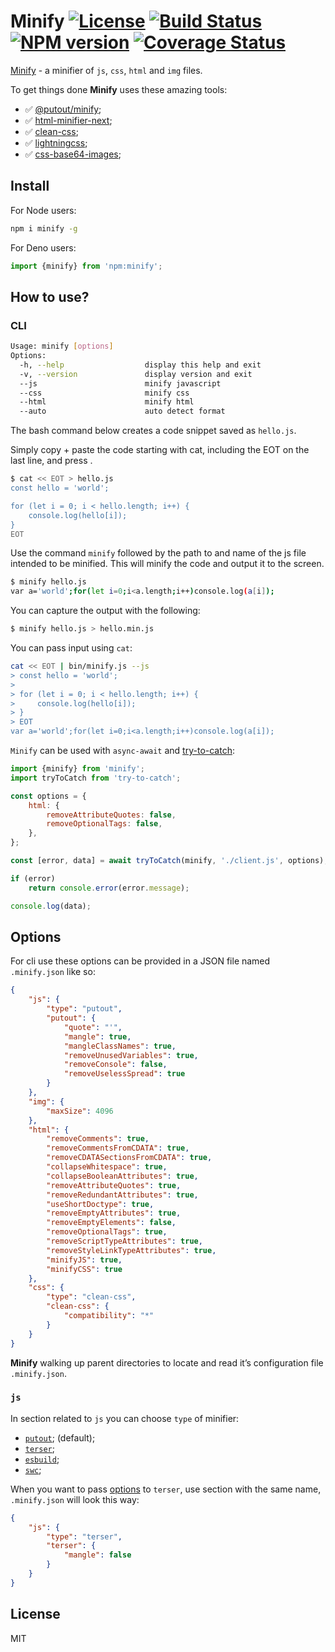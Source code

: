 # Minify [![License][LicenseIMGURL]][LicenseURL] [![Build Status][BuildStatusIMGURL]][BuildStatusURL] [![NPM version][NPMIMGURL]][NPMURL] [![Coverage Status][CoverageIMGURL]][CoverageURL]

[NPMIMGURL]: https://img.shields.io/npm/v/minify.svg?style=flat
[BuildStatusURL]: https://github.com/coderaiser/minify/actions
[BuildStatusIMGURL]: https://github.com/coderaiser/minify/workflows/CI/badge.svg
[LicenseIMGURL]: https://img.shields.io/badge/license-MIT-317BF9.svg?style=flat
[NPM_INFO_IMG]: https://nodei.co/npm/minify.png?stars
[NPMURL]: http://npmjs.org/package/minify
[LicenseURL]: https://tldrlegal.com/license/mit-license "MIT License"
[CoverageURL]: https://coveralls.io/github/coderaiser/minify?branch=master
[CoverageIMGURL]: https://coveralls.io/repos/coderaiser/minify/badge.svg?branch=master&service=github

[Minify](http://coderaiser.github.io/minify "Minify") - a minifier of `js`, `css`, `html` and `img` files.

To get things done **Minify** uses these amazing tools:

- ✅ [@putout/minify](https://github.com/putoutjs/minify);
- ✅ [html-minifier-next](https://github.com/j9t/html-minifier-next);
- ✅ [clean-css](https://github.com/jakubpawlowicz/clean-css);
- ✅ [lightningcss](https://lightningcss.dev/);
- ✅ [css-base64-images](https://github.com/Filirom1/css-base64-images);

## Install

For Node users:

```sh
npm i minify -g
```

For Deno users:

```js
import {minify} from 'npm:minify';
```

## How to use?

### CLI

```sh
Usage: minify [options]
Options:
  -h, --help                  display this help and exit
  -v, --version               display version and exit
  --js                        minify javascript
  --css                       minify css
  --html                      minify html
  --auto                      auto detect format
```

The bash command below creates a code snippet saved as `hello.js`.

Simply copy + paste the code starting with cat, including the EOT on the last line, and press <enter>.

```sh
$ cat << EOT > hello.js
const hello = 'world';

for (let i = 0; i < hello.length; i++) {
    console.log(hello[i]);
}
EOT
```

Use the command `minify` followed by the path to and name of the js file intended to be minified. This will minify the code and output it to the screen.

```sh
$ minify hello.js
var a='world';for(let i=0;i<a.length;i++)console.log(a[i]);
```

You can capture the output with the following:

```sh
$ minify hello.js > hello.min.js
```

You can pass input using `cat`:

```sh
cat << EOT | bin/minify.js --js
> const hello = 'world';
>
> for (let i = 0; i < hello.length; i++) {
>     console.log(hello[i]);
> }
> EOT
var a='world';for(let i=0;i<a.length;i++)console.log(a[i]);
```

`Minify` can be used with `async-await` and [try-to-catch](https://github.com/coderaiser/try-to-catch):

```js
import {minify} from 'minify';
import tryToCatch from 'try-to-catch';

const options = {
    html: {
        removeAttributeQuotes: false,
        removeOptionalTags: false,
    },
};

const [error, data] = await tryToCatch(minify, './client.js', options);

if (error)
    return console.error(error.message);

console.log(data);
```

## Options

For cli use these options can be provided in a JSON file named `.minify.json` like so:

```json
{
    "js": {
        "type": "putout",
        "putout": {
            "quote": "'",
            "mangle": true,
            "mangleClassNames": true,
            "removeUnusedVariables": true,
            "removeConsole": false,
            "removeUselessSpread": true
        }
    },
    "img": {
        "maxSize": 4096
    },
    "html": {
        "removeComments": true,
        "removeCommentsFromCDATA": true,
        "removeCDATASectionsFromCDATA": true,
        "collapseWhitespace": true,
        "collapseBooleanAttributes": true,
        "removeAttributeQuotes": true,
        "removeRedundantAttributes": true,
        "useShortDoctype": true,
        "removeEmptyAttributes": true,
        "removeEmptyElements": false,
        "removeOptionalTags": true,
        "removeScriptTypeAttributes": true,
        "removeStyleLinkTypeAttributes": true,
        "minifyJS": true,
        "minifyCSS": true
    },
    "css": {
        "type": "clean-css",
        "clean-css": {
            "compatibility": "*"
        }
    }
}
```

**Minify** walking up parent directories to locate and read it’s configuration file `.minify.json`.

### `js`

In section related to `js` you can choose `type` of minifier:

- [`putout`](https://github.com/coderaiser/putout); (default);
- [`terser`](https://github.com/terser/terser#minify-options);
- [`esbuild`](https://esbuild.github.io/);
- [`swc`](https://swc.rs/docs/configuration/minification);

When you want to pass [options](https://github.com/terser/terser#minify-options) to `terser`, use section with the same name, `.minify.json` will look this way:

```json
{
    "js": {
        "type": "terser",
        "terser": {
            "mangle": false
        }
    }
}
```

## License

MIT
